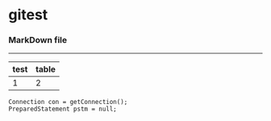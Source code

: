 # gitest

### MarkDown file
---
|test|table|
|---|---|
|1|2|

```
Connection con = getConnection();
PreparedStatement pstm = null;
```
